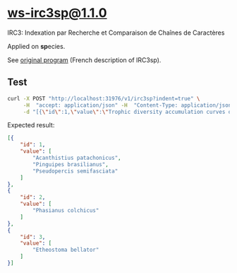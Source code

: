 # ws-irc3sp@1.1.0

IRC3: Indexation par Recherche et Comparaison de Chaînes de Caractères

Applied on **sp**ecies.

See [original
program](https://gitbucket.inist.fr/scodex/IRC3/tree/master/IRC3sp) (French
description of IRC3sp).

## Test

```bash
curl -X POST "http://localhost:31976/v1/irc3sp?indent=true" \
     -H  "accept: application/json" -H  "Content-Type: application/json" \
     -d "[{\"id\":1,\"value\":\"Trophic diversity accumulation curves of (a) Pseudopercis semifasciata, (b) Acanthistius patachonicus and (c) Pinguipes brasilianus. Horizontal lines show Brillouin diversity index (Hz) values (Hz± 0·05 Hz) and the vertical line shows a value n- 2 (n = number of stomachs).\"},{\"id\":2,\"value\":\"Phasianus colchicus/versicolor: in our study, the best match.\"},{\"id\":3,\"value\":\"short lower jaw in Etheostoma bellator Suttkus\"}]"
```

Expected result:

```json
[{
    "id": 1,
    "value": [
        "Acanthistius patachonicus",
        "Pinguipes brasilianus",
        "Pseudopercis semifasciata"
    ]
},
{
    "id": 2,
    "value": [
        "Phasianus colchicus"
    ]
},
{
    "id": 3,
    "value": [
        "Etheostoma bellator"
    ]
}]
```
